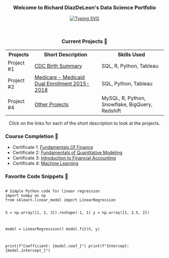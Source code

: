 <div style="text-align: center;">
  <h3 class="centered-title">Welcome to Richard DiazDeLeon's Data Science Portfolio</h3>
</div>


<!-- Typing SVG -->
<div style="text-align: center;">
  <a href="https://git.io/typing-svg">
    <img src="https://readme-typing-svg.herokuapp.com?font=Fira+Code&pause=1000&random=false&width=435&lines=I+am+an+Applied+Statistician." alt="Typing SVG" />
  </a>
</div>

<div style="text-align: center;">
  <!-- Add your badges here with a consistent style -->
</div>

&nbsp;

<div style="text-align: center;">
  <h3>Current Projects 🌱</h3>
  <table align="center">
    <tr>
      <th>Projects</th>
      <th>Short Description</th>
      <th>Skills Used</th>
    </tr>
    <tr>
      <td>Project #1</td>
      <td><a href="https://github.com/dsrichard97/cdc_births/tree/main">CDC Birth Summary</a></td>
      <td>SQL, R, Python, Tableau</td>
    </tr>
    <tr>
      <td>Project #2</td>
      <td><a href="https://github.com/dsrichard97/Medicare_Dual_Enroll">Medicare - Medicaid Dual Enrollment 2015-2018</a></td>
      <td>SQL, Python, Tableau</td>
    </tr>
    <tr>
      <td>Project #4</td>
      <td><a href="https://github.com/dsrichard97/otherprojects">Other Projects</a></td>
      <td>MySQL, R, Python, Snowflake, BigQuery, Redshift</td>
    </tr>
  </table>
</div>

<div style="text-align: center;">
  Click on the links for each of the short description to look at the projects.
</div>

<h3>Course Completion 👯</h3>
<ul>
  <li>Certificate 1: <a href="https://coursera.org/share/da1f8fe3ffec6c60f5124f369b365f1f">Fundamentals Of Finance</a></li>
  <li>Certificate 2: <a href="https://coursera.org/share/d5f90366a539002560c233f4b2fcfbcb">Fundamentals of Quantitative Modeling</a></li>
  <li>Certificate 3: <a href="https://coursera.org/share/725e57655ad036a580c302627f539fb4">Introduction to Financial Accounting</a></li>
  <li>Certificate 4: <a href="https://coursera.org/share/72677cff1a83e5b5b29b6e7c3c2552df">Machine Learning</a></li>
</ul>

<!-- Additional sections can go here -->

<h3>Favorite Code Snippets 📝</h3>
<pre><code>
# Simple Python code for linear regression
import numpy as np
from sklearn.linear_model import LinearRegression

X = np.array([1, 2, 3]).reshape(-1, 1)
y = np.array([1, 2.5, 2])

model = LinearRegression()
model.fit(X, y)

print(f"Coefficient: {model.coef_}")
print(f"Intercept: {model.intercept_}")
</code></pre>

